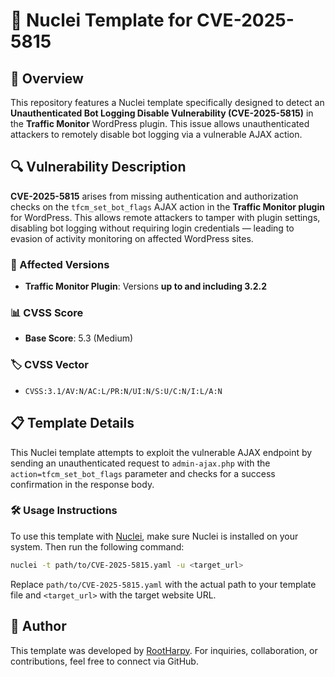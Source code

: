 
# 📄 Nuclei Template for CVE-2025-5815

## 🚀 Overview

This repository features a Nuclei template specifically designed to detect an **Unauthenticated Bot Logging Disable Vulnerability (CVE-2025-5815)** in the **Traffic Monitor** WordPress plugin. This issue allows unauthenticated attackers to remotely disable bot logging via a vulnerable AJAX action.

## 🔍 Vulnerability Description

**CVE-2025-5815** arises from missing authentication and authorization checks on the `tfcm_set_bot_flags` AJAX action in the **Traffic Monitor plugin** for WordPress. This allows remote attackers to tamper with plugin settings, disabling bot logging without requiring login credentials — leading to evasion of activity monitoring on affected WordPress sites.

### 🛑 Affected Versions

- **Traffic Monitor Plugin**: Versions **up to and including 3.2.2**

### 📊 CVSS Score

- **Base Score**: 5.3 (Medium)

### 🏷️ CVSS Vector

- `CVSS:3.1/AV:N/AC:L/PR:N/UI:N/S:U/C:N/I:L/A:N`

## 📋 Template Details

This Nuclei template attempts to exploit the vulnerable AJAX endpoint by sending an unauthenticated request to `admin-ajax.php` with the `action=tfcm_set_bot_flags` parameter and checks for a success confirmation in the response body.

### 🛠️ Usage Instructions

To use this template with [Nuclei](https://nuclei.projectdiscovery.io/), make sure Nuclei is installed on your system. Then run the following command:

```bash
nuclei -t path/to/CVE-2025-5815.yaml -u <target_url>
```

Replace `path/to/CVE-2025-5815.yaml` with the actual path to your template file and `<target_url>` with the target website URL.

## 👤 Author

This template was developed by [RootHarpy](https://github.com/rootharpy). For inquiries, collaboration, or contributions, feel free to connect via GitHub.
